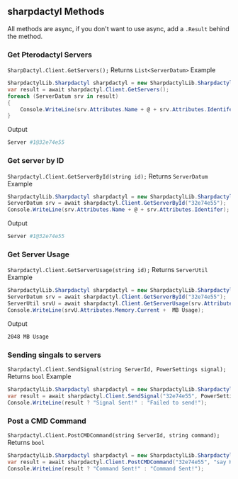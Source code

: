 ## sharpdactyl Methods

All methods are async, if you don't want to use async, add a `.Result` behind the method.

### Get Pterodactyl Servers
`SharpDactyl.Client.GetServers();`
Returns
`List<ServerDatum>`
Example
```csharp
SharpdactylLib.Sharpdactyl sharpdactyl = new SharpdactylLib.Sharpdactyl(hostName, meowmeowmeow);
var result = await sharpdactyl.Client.GetServers();
foreach (ServerDatum srv in result)
{
    Console.WriteLine(srv.Attributes.Name + @ + srv.Attributes.Identifer);
}
```
Output
```bash
Server #1@32e74e55
```
### Get server by ID
`Sharpdactyl.Client.GetServerById(string id);`
Returns
`ServerDatum`
Example
```csharp
SharpdactylLib.Sharpdactyl sharpdactyl = new SharpdactylLib.Sharpdactyl(hostName, meowmeowmeow);
ServerDatum srv = await sharpdactyl.Client.GetServerById("32e74e55");
Console.WriteLine(srv.Attributes.Name + @ + srv.Attributes.Identifer);
```
Output
```bash
Server #1@32e74e55
```
### Get Server Usage
`Sharpdactyl.Client.GetServerUsage(string id);`
Returns
`ServerUtil`
Example
```csharp
SharpdactylLib.Sharpdactyl sharpdactyl = new SharpdactylLib.Sharpdactyl(hostName, meowmeowmeow);
ServerDatum srv = await sharpdactyl.Client.GetServerById("32e74e55");
ServerUtil srvU = await sharpdactyl.Client.GetServerUsage(srv.Attributes.Identifer);
Console.WriteLine(srvU.Attributes.Memory.Current +  MB Usage);
```
Output
```bash
2048 MB Usage
```
### Sending singals to servers
`Sharpdactyl.Client.SendSignal(string ServerId, PowerSettings signal);`
Returns
`bool`
Example
```csharp
SharpdactylLib.Sharpdactyl sharpdactyl = new SharpdactylLib.Sharpdactyl(hostName, meowmeowmeow);
var result = await sharpdactyl.Client.SendSignal("32e74e55", PowerSettings.start);
Console.WriteLine(result ? "Signal Sent!" : "Failed to send!");
```
### Post a CMD Command
`Sharpdactyl.Client.PostCMDCommand(string ServerId, string command);`
Returns
`bool`
```csharp
SharpdactylLib.Sharpdactyl sharpdactyl = new SharpdactylLib.Sharpdactyl(hostName, meowmeowmeow);
var result = await sharpdactyl.Client.PostCMDCommand("32e74e55", "say Hello!");
Console.WriteLine(result ? "Command Sent!" : "Command Sent!");
```
